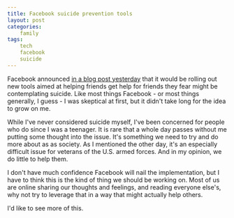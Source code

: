 ```yaml
---
title: Facebook suicide prevention tools
layout: post
categories:
    family
tags:
    tech
    facebook
    suicide
---
```

Facebook announced [in a blog post yesterday][newfbtool] that it would be rolling out new tools aimed at helping friends get help for friends they fear might be contemplating suicide. Like most things Facebook - or most things generally, I guess - I was skeptical at first, but it didn't take long for the idea to grow on me.

While I've never considered suicide myself, I've been concerned for people who do since I was a teenager. It is rare that a whole day passes without me putting some thought into the issue. It's something we need to try and do more about as as society. As I mentioned the other day, it's an especially difficult issue for veterans of the U.S. armed forces. And in my opinion, we do little to help them.

I don't have much confidence Facebook will nail the implementation, but I have to think this is the kind of thing we should be working on. Most of us are online sharing our thoughts and feelings, and reading everyone else's, why not try to leverage that in a way that might actually help others.

I'd like to see more of this.

[newfbtool]: https://www.facebook.com/fbsafety/posts/817724748265365
